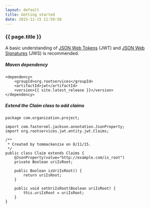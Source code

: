 ```yaml
---
layout: default
title: Getting started
date: 2015-11-15 11:59:58
---
```


### {{ page.title }} ###

A basic understanding of [JSON Web Tokens](https://tools.ietf.org/html/rfc7519) (JWT) 
and [JSON Web Signatures](https://tools.ietf.org/html/rfc7515) (JWS) is recommended.

##### Maven dependency #####

~~~
<dependency>
    <groupId>org.rootservices</groupId>
    <artifactId>jwt</artifactId>
    <version>{{ site.latest_release }}</version>
</dependency>
~~~

##### Extend the Claim class to add claims #####

~~~
package com.organization.project;

import com.fasterxml.jackson.annotation.JsonProperty;
import org.rootservices.jwt.entity.jwt.Claims;

/**
 * Created by tommackenzie on 8/11/15.
 */
public class Claim extends Claims {
    @JsonProperty(value="http://example.com/is_root")
    private Boolean uriIsRoot;

    public Boolean isUriIsRoot() {
        return uriIsRoot;
    }

    public void setUriIsRoot(Boolean uriIsRoot) {
        this.uriIsRoot = uriIsRoot;
    }
}
~~~


